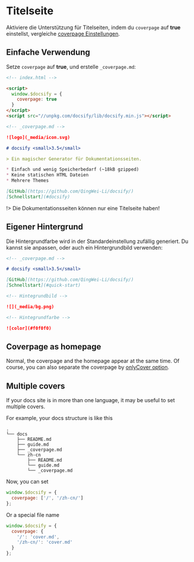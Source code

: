 # Titelseite

Aktiviere die Unterstützung für Titelseiten, indem du `coverpage` auf **true** einstellst, vergleiche [coverpage Einstellungen](configuration.md#coverpage).

## Einfache Verwendung

Setze `coverpage` auf **true**, und erstelle `_coverpage.md`:

```html
<!-- index.html -->

<script>
  window.$docsify = {
    coverpage: true
  }
</script>
<script src="//unpkg.com/docsify/lib/docsify.min.js"></script>
```

```markdown
<!-- _coverpage.md -->

![logo](_media/icon.svg)

# docsify <small>3.5</small>

> Ein magischer Generator für Dokumentationsseiten.

* Einfach und wenig Speicherbedarf (~18kB gzipped)
* Keine statischen HTML Dateien
* Mehrere Themes

[GitHub](https://github.com/QingWei-Li/docsify/)
[Schnellstart](#docsify)
```

!> Die Dokumentationsseiten können nur eine Titelseite haben!

## Eigener Hintergrund

Die Hintergrundfarbe wird in der Standardeinstellung zufällig generiert. Du kannst sie anpassen, oder auch ein Hintergrundbild verwenden:

```markdown
<!-- _coverpage.md -->

# docsify <small>3.5</small>

[GitHub](https://github.com/QingWei-Li/docsify/)
[Schnellstart](#quick-start)

<!-- Hintegrundbild -->

![](_media/bg.png)

<!-- Hintegrundfarbe -->

![color](#f0f0f0)
```

## Coverpage as homepage

Normal, the coverpage and the homepage appear at the same time. Of course, you can also separate the coverpage by [onlyCover option](de-de/configuration.md#onlycover).

## Multiple covers

If your docs site is in more than one language, it may be useful to set multiple covers.

For example, your docs structure is like this

```text
.
└── docs
    ├── README.md
    ├── guide.md
    ├── _coverpage.md
    └── zh-cn
        ├── README.md
        └── guide.md
        └── _coverpage.md
```

Now, you can set

```js
window.$docsify = {
  coverpage: ['/', '/zh-cn/']
};
```

Or a special file name

```js
window.$docsify = {
  coverpage: {
    '/': 'cover.md',
    '/zh-cn/': 'cover.md'
  }
};
```
